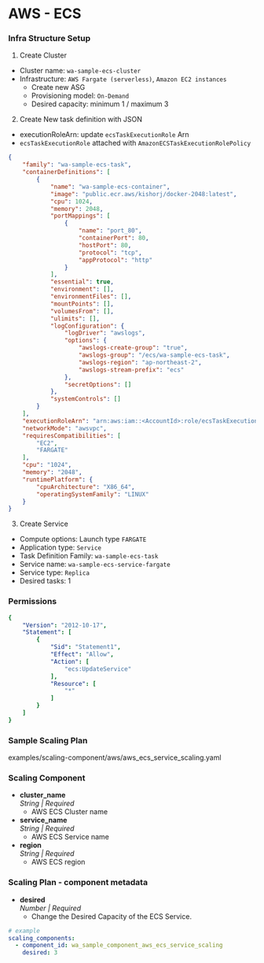 # AWS - ECS

### Infra Structure Setup
1. Create Cluster
  - Cluster name: `wa-sample-ecs-cluster`
  - Infrastructure:  `AWS Fargate (serverless)`, `Amazon EC2 instances`
    - Create new ASG
    - Provisioning model: `On-Demand`
    - Desired capacity: minimum 1 / maximum 3
2. Create New task definition with JSON
  - executionRoleArn: update `ecsTaskExecutionRole` Arn
  - `ecsTaskExecutionRole` attached with `AmazonECSTaskExecutionRolePolicy`
```json
{
    "family": "wa-sample-ecs-task",
    "containerDefinitions": [
        {
            "name": "wa-sample-ecs-container",
            "image": "public.ecr.aws/kishorj/docker-2048:latest",
            "cpu": 1024,
            "memory": 2048,
            "portMappings": [
                {
                    "name": "port_80",
                    "containerPort": 80,
                    "hostPort": 80,
                    "protocol": "tcp",
                    "appProtocol": "http"
                }
            ],
            "essential": true,
            "environment": [],
            "environmentFiles": [],
            "mountPoints": [],
            "volumesFrom": [],
            "ulimits": [],
            "logConfiguration": {
                "logDriver": "awslogs",
                "options": {
                    "awslogs-create-group": "true",
                    "awslogs-group": "/ecs/wa-sample-ecs-task",
                    "awslogs-region": "ap-northeast-2",
                    "awslogs-stream-prefix": "ecs"
                },
                "secretOptions": []
            },
            "systemControls": []
        }
    ],
    "executionRoleArn": "arn:aws:iam::<AccountId>:role/ecsTaskExecutionRole",
    "networkMode": "awsvpc",
    "requiresCompatibilities": [
        "EC2",
        "FARGATE"
    ],
    "cpu": "1024",
    "memory": "2048",
    "runtimePlatform": {
        "cpuArchitecture": "X86_64",
        "operatingSystemFamily": "LINUX"
    }
}
```
3. Create Service
  - Compute options: Launch type `FARGATE`
  - Application type: `Service`
  - Task Definition Family: `wa-sample-ecs-task`
  - Service name: `wa-sample-ecs-service-fargate`
  - Service type: `Replica`
  - Desired tasks: 1


### Permissions
```yaml
{
    "Version": "2012-10-17",
    "Statement": [
        {
            "Sid": "Statement1",
            "Effect": "Allow",
            "Action": [
                "ecs:UpdateService"
            ],
            "Resource": [
                "*"
            ]
        }
    ]
}
```


### Sample Scaling Plan
examples/scaling-component/aws/aws_ecs_service_scaling.yaml


### Scaling Component
- **cluster_name**  
  *String | Required*
  - AWS ECS Cluster name
- **service_name**  
  *String | Required*
  - AWS ECS Service name
- **region**  
  *String | Required*
  - AWS ECS region


### Scaling Plan - component metadata
- **desired**  
  *Number | Required*
  - Change the Desired Capacity of the ECS Service.

```yaml
# example
scaling_components:
  - component_id: wa_sample_component_aws_ecs_service_scaling
    desired: 3
```

